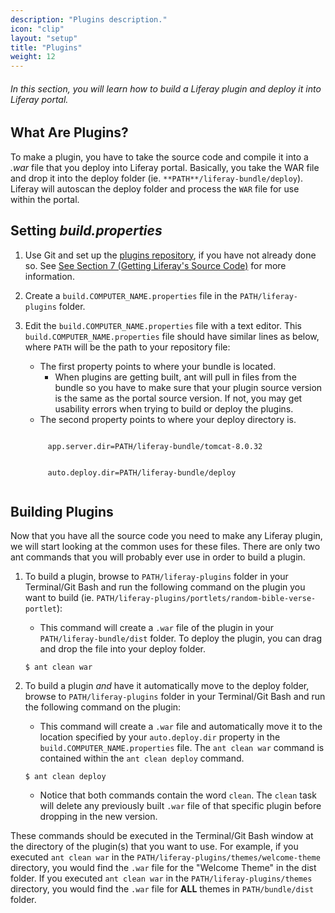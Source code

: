 ```yaml
---
description: "Plugins description."
icon: "clip"
layout: "setup"
title: "Plugins"
weight: 12
---
```


###### In this section, you will learn how to build a Liferay plugin and deploy it into Liferay portal.

<article id="whatArePlugins">

## What Are Plugins?

To make a plugin, you have to take the source code and compile it into a _.war_ file that you deploy into Liferay portal. Basically, you take the WAR file and drop it into the deploy folder (ie. `**PATH**/liferay-bundle/deploy`). Liferay will autoscan the deploy folder and process the `WAR` file for use within the portal.

</article>

<article id="settingBuildProperties">

## Setting _build.properties_

1. Use Git and set up the [plugins repository](https://github.com/liferay/liferay-plugins), if you have not already done so.  See [See Section 7 (Getting Liferay's Source Code)](/setup/getting-liferays-source-code.html) for more information.

2. Create a `build.COMPUTER_NAME.properties` file in the `PATH/liferay-plugins` folder.

3. Edit the `build.COMPUTER_NAME.properties` file with a text editor. This `build.COMPUTER_NAME.properties` file should have similar lines as below, where `PATH` will be the path to your repository file:

	- The first property points to where your bundle is located.
		- When plugins are getting built, ant will pull in files from the bundle so you have to make sure that your plugin source version is the same as the portal source version.  If not, you may get usability errors when trying to build or deploy the plugins.
	- The second property points to where your deploy directory is.

	<pre><code>
		app.server.dir=PATH/liferay-bundle/tomcat-8.0.32
		<br>
		auto.deploy.dir=PATH/liferay-bundle/deploy
	</code></pre>

</article>

<article id="buildingPlugins">

## Building Plugins

Now that you have all the source code you need to make any Liferay plugin, we will start looking at the common uses for these files. There are only two ant commands that you will probably ever use in order to build a plugin.

1. To build a plugin, browse to `PATH/liferay-plugins` folder in your Terminal/Git Bash and run the following command on the plugin you want to build (ie. `PATH/liferay-plugins/portlets/random-bible-verse-portlet`):

	- This command will create a `.war` file of the plugin in your `PATH/liferay-bundle/dist` folder. To deploy the plugin, you can drag and drop the file into your deploy folder.

	```
	$ ant clean war
	```

2. To build a plugin _and_ have it automatically move to the deploy folder, browse to `PATH/liferay-plugins` folder in your Terminal/Git Bash and run the following command on the plugin:

	- This command will create a `.war` file and automatically move it to the location specified by your `auto.deploy.dir` property in the `build.COMPUTER_NAME.properties` file. The `ant clean war` command is contained within the `ant clean deploy` command.

	```
	$ ant clean deploy
	```

	- Notice that both commands contain the word `clean`. The `clean` task will delete any previously built `.war` file of that specific plugin before dropping in the new version.

These commands should be executed in the Terminal/Git Bash window at the directory of the plugin(s) that you want to use. For example, if you executed `ant clean war` in the `PATH/liferay-plugins/themes/welcome-theme` directory, you would find the `.war` file for the "Welcome Theme" in the dist folder. If you executed `ant clean war` in the `PATH/liferay-plugins/themes` directory, you would find the `.war` file for **ALL** themes in `PATH/bundle/dist` folder.

</article>